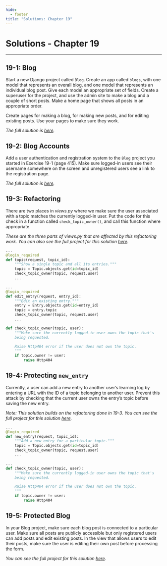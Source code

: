 ```yaml
---
hide:
  - footer
title: "Solutions: Chapter 19"
---
```


# Solutions - Chapter 19

---

## 19-1: Blog

Start a new Django project called `Blog`. Create an app called `blogs`, with one model that represents an overall blog,
and one model that represents an individual blog post. Give each model an appropriate set of fields. Create a superuser
for the project, and use the admin site to make a blog and a couple of short posts. Make a home page that shows all
posts in an appropriate order.

Create pages for making a blog, for making new posts, and for editing existing posts. Use your pages to make sure they
work.

*The full solution is [here](https://github.com/ehmatthes/pcc_3e/tree/main/solution_files/chapter_19/ex_19_1_blog).*

## 19-2: Blog Accounts

Add a user authentication and registration system to the `Blog` project you started in Exercise 19-1 (page 415). Make
sure logged-in users see their username somewhere on the screen and unregistered users see a link to the registration
page.

*The full solution
is [here](https://github.com/ehmatthes/pcc_3e/tree/main/solution_files/chapter_19/ex_19_2_blog_accounts).*

## 19-3: Refactoring

There are two places in *views.py* where we make sure the user associated with a topic matches the currently logged-in
user. Put the code for this check in a function called `check_topic_owner()`, and call this function where appropriate.

*These are the three parts of views.py that are affected by this refactoring work. You can also see the full project for
this solution [here](https://github.com/ehmatthes/pcc_3e/tree/main/solution_files/chapter_19/ex_19_3_refactoring).*

```python title="views.py"
...
@login_required
def topic(request, topic_id):
    """Show a single topic and all its entries."""
    topic = Topic.objects.get(id=topic_id)
    check_topic_owner(topic, request.user)
    ...

...
@login_required
def edit_entry(request, entry_id):
    """Edit an existing entry."""
    entry = Entry.objects.get(id=entry_id)
    topic = entry.topic
    check_topic_owner(topic, request.user)
    ...

def check_topic_owner(topic, user):
    """Make sure the currently logged-in user owns the topic that's 
    being requested.

    Raise Http404 error if the user does not own the topic.
    """
    if topic.owner != user:
        raise Http404
```

## 19-4: Protecting `new_entry`

Currently, a user can add a new entry to another user’s learning log by entering a URL with the ID of a topic belonging
to another user. Prevent this attack by checking that the current user owns the entry’s topic before saving the new
entry.

*Note: This solution builds on the refactoring done in 19-3. You can see the full project for this
solution [here](https://github.com/ehmatthes/pcc_3e/tree/main/solution_files/chapter_19/ex_19_4_protecting_new_entry).*

```python title="views.py"
...
@login_required    
def new_entry(request, topic_id):
    """Add a new entry for a particular topic."""
    topic = Topic.objects.get(id=topic_id)
    check_topic_owner(topic, request.user)
    ...

...
def check_topic_owner(topic, user):
    """Make sure the currently logged-in user owns the topic that's 
    being requested.

    Raise Http404 error if the user does not own the topic.
    """
    if topic.owner != user:
        raise Http404
```

## 19-5: Protected Blog

In your Blog project, make sure each blog post is connected to a particular user. Make sure all posts are publicly
accessible but only registered users can add posts and edit existing posts. In the view that allows users to edit their
posts, make sure the user is editing their own post before processing the form.

*You can see the full project for this
solution [here](https://github.com/ehmatthes/pcc_3e/tree/main/solution_files/chapter_19/ex_19_5_protected_blog).*